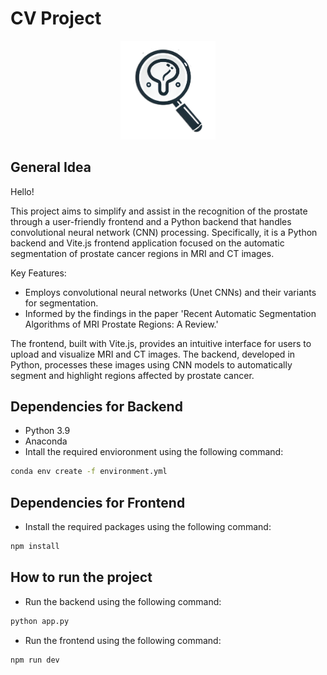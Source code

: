 # CV Project

<p align="center">
    <img src="cv.png" alt="Image" width="30%" height="30%">
</p>

## General Idea

Hello!

This project aims to simplify and assist in the recognition of the prostate through a user-friendly frontend and a Python backend that handles convolutional neural network (CNN) processing. Specifically, it is a Python backend and Vite.js frontend application focused on the automatic segmentation of prostate cancer regions in MRI and CT images.

Key Features:
- Employs convolutional neural networks (Unet CNNs) and their variants for segmentation.
- Informed by the findings in the paper 'Recent Automatic Segmentation Algorithms of MRI Prostate Regions: A Review.'

The frontend, built with Vite.js, provides an intuitive interface for users to upload and visualize MRI and CT images. The backend, developed in Python, processes these images using CNN models to automatically segment and highlight regions affected by prostate cancer.

## Dependencies for Backend

- Python 3.9
- Anaconda
- Intall the required envioronment using the following command:
```bash
conda env create -f environment.yml
```

## Dependencies for Frontend

- Install the required packages using the following command:
```bash
npm install
```

## How to run the project

- Run the backend using the following command:
```bash
python app.py
```

- Run the frontend using the following command:
```bash
npm run dev
```